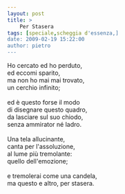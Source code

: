```yaml
---
layout: post
title: >
    Per Stasera
tags: [speciale,scheggia d'essenza,]
date: 2009-02-19 15:22:00
author: pietro
---
```

Ho cercato ed ho perduto,<br/>ed eccomi sparito,<br/>ma non ho mai mai trovato,<br/>un cerchio infinito;<br/><br/>ed è questo forse il modo<br/>di disegnare questo quadro,<br/>da lasciare sul suo chiodo,<br/>senza ammirator né ladro.<br/><br/>Una tela allucinante,<br/>canta per l'assoluzione,<br/>al lume più tremolante:<br/>quello dell'emozione;<br/><br/>e tremolerai come una candela,<br/>ma questo e altro, per stasera.
